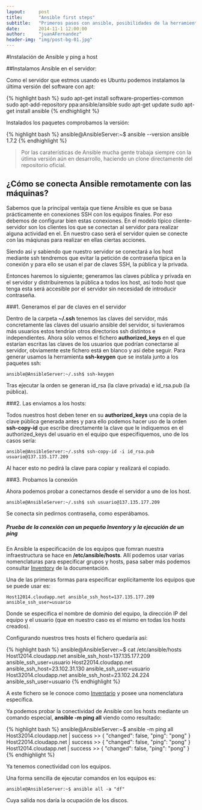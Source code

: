 ```yaml
---
layout:     post
title:      "Ansible first steps"
subtitle:   "Primeros pasos con ansible, posibilidades de la herramienta"
date:       2014-11-1 12:00:00
author:     "juanAFernandez"
header-img: "img/post-bg-01.jpg"
---
```


#Instalación de Ansible y ping a host


##Instalamos Ansible en el servidor:

Como el servidor que estmos usando es Ubuntu podemos instalamos la última versión del software con apt:

{% highlight bash %}
sudo apt-get install software-properties-common
sudo apt-add-repository ppa:ansible/ansible
sudo apt-get update
sudo apt-get install ansible
{% endhighlight %}



Instalados los paquetes comprobamos la versión:

{% highlight bash %}
ansible@AnsibleServer:~$ ansible --version
ansible 1.7.2
{% endhighlight %}


> Por las caraterísticas de Ansible mucha gente trabaja siempre con la útlima versión aún en desarrollo, haciendo un clone directamente del repositorio oficial.


## ¿Cómo se conecta Ansible remotamente con las máquinas?

Sabemos que la principal ventaja que tiene Ansible es que se basa prácticamente en conexiones SSH con los equipos finales. Por eso debemos de configurar bien estas conexiones. En el modelo típico cliente-servidor son los clientes los que se conectan al servidor para realizar alguna actividad en el. En nuestro caso será el servidor quien se conecte con las máqiunas para realizar en ellas ciertas acciones.

Siendo así y sabiendo que nuestro servidor se conectará a los host mediante ssh tendremos que evitar la petición de contraseña típica en la conexión y para ello se usan el par de claves SSH, la pública y la privada.

Entonces haremos lo siguiente; generamos las claves pública y privada en el servidor y distribuiremos la pública a todos los host, así todo host que tenga esta será accesible por el servidor sin necesidad de introducir contraseña.

###1. Generamos el par de claves en el servidor

Dentro de la carpeta **~/.ssh** tenemos las claves del servidor, más concretamente las claves del usuario ansible del servidor, si tuvieramos más usuarios estos tendrían otros directorios ssh distintos e independientes. Ahora sólo vemos el fichero **authorized_keys** en el que estarían escritas las claves de los usuarios que podrían conectarse al servidor, obviamente este fichero está en blanco y así debe seguir. Para generar usamos la herramienta **ssh-keygen** que se instala junto a los paquetes ssh:

	ansible@AnsibleServer:~/.ssh$ ssh-keygen

Tras ejecutar la orden se generan id_rsa (la clave privada) e id_rsa.pub (la pública).

###2. Las enviamos a los hosts:

Todos nuestros host deben tener en su **authorized_keys** una copia de la clave pública generada antes y para ello podemos hacer uso de la orden **ssh-copy-id** que escribe directamente la clave que le indiquemos en el authorized_keys del usuario en el equipo que especifiquemos, uno de los casos sería:

	ansible@AnsibleServer:~/.ssh$ ssh-copy-id -i id_rsa.pub usuario@137.135.177.209

Al hacer esto no pedirá la clave para copiar y realizará el copiado.

###3. Probamos la conexión

Ahora podemos probar a conectarnos desde el servidor a uno de los host.

	ansible@AnsibleServer:~/.ssh$ ssh usuario@137.135.177.209

Se conecta sin pedirnos contraseña, como esperábamos.


##### Prueba de la conexión con un pequeño Inventory y la ejecución de un ping

En Ansible la especificación de los equipos que fomran nuestra infraestructura se hace en **/etc/ansible/hosts**. Allí podemos usar varias nomenclaturas para especificar grupos y hosts, pasa saber más podemos consultar [Inventory](http://docs.ansible.com/intro_inventory.html) de la documentación.

Una de las primeras formas para especificar explícitamente los equipos que se puede usar es:

	Host12014.cloudapp.net ansible_ssh_host=137.135.177.209 ansible_ssh_user=usuario

Donde se especifica el nombre de dominio del equipo, la dirección IP del equipo y el usuario (que en nuestro caso es el mismo en todas los hosts creados).

Configurando nuestros tres hosts el fichero quedaría así:

{% highlight bash %}
ansible@AnsibleServer:~$ cat /etc/ansible/hosts
Host12014.cloudapp.net ansible_ssh_host=137.135.177.209 ansible_ssh_user=usuario
Host22014.cloudapp.net ansible_ssh_host=23.102.31.130 ansible_ssh_user=usuario
Host32014.cloudapp.net ansible_ssh_host=23.102.24.224 ansible_ssh_user=usuario
{% endhighlight %}

A este fichero se le conoce como [Inventario](inventario.md) y posee una nomenclatura específica.

Ya podemos probar la conectividad de Ansible con los hosts mediante un comando especial, **ansible -m ping all** viendo como resultado:

{% highlight bash %}
ansible@AnsibleServer:~$ ansible -m ping all
Host32014.cloudapp.net | success >> {
    "changed": false,
    "ping": "pong"
}
Host22014.cloudapp.net | success >> {
    "changed": false,
    "ping": "pong"
}
Host12014.cloudapp.net | success >> {
    "changed": false,
    "ping": "pong"
}
{% endhighlight %}

Ya tenemos conectividad con los equipos.

Una forma sencilla de ejecutar comandos en los equipos es:

	ansible@AnsibleServer:~$ ansible all -a "df"

Cuya salida nos daría la ocupación de los discos.
